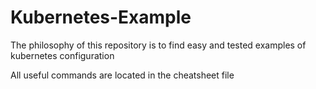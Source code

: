 #  Kubernetes-Example

The philosophy of this repository is to find easy and tested examples of kubernetes configuration

All useful commands are located in the cheatsheet file

